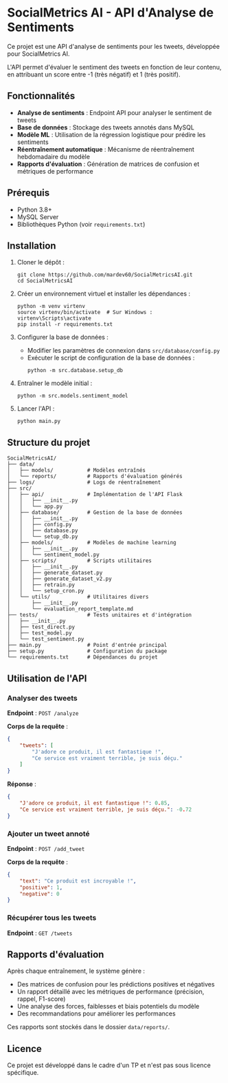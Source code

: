 # SocialMetrics AI - API d'Analyse de Sentiments

Ce projet est une API d'analyse de sentiments pour les tweets, développée pour SocialMetrics AI. 

L'API permet d'évaluer le sentiment des tweets en fonction de leur contenu, en attribuant un score entre -1 (très négatif) et 1 (très positif).

## Fonctionnalités

- **Analyse de sentiments** : Endpoint API pour analyser le sentiment de tweets
- **Base de données** : Stockage des tweets annotés dans MySQL
- **Modèle ML** : Utilisation de la régression logistique pour prédire les sentiments
- **Réentraînement automatique** : Mécanisme de réentraînement hebdomadaire du modèle
- **Rapports d'évaluation** : Génération de matrices de confusion et métriques de performance

## Prérequis

- Python 3.8+
- MySQL Server
- Bibliothèques Python (voir `requirements.txt`)

## Installation

1. Cloner le dépôt :
   ```
   git clone https://github.com/mardev60/SocialMetricsAI.git
   cd SocialMetricsAI
   ```

2. Créer un environnement virtuel et installer les dépendances :
   ```
   python -m venv virtenv
   source virtenv/bin/activate  # Sur Windows : virtenv\Scripts\activate
   pip install -r requirements.txt
   ```

3. Configurer la base de données :
   - Modifier les paramètres de connexion dans `src/database/config.py`
   - Exécuter le script de configuration de la base de données :
     ```
     python -m src.database.setup_db
     ```

4. Entraîner le modèle initial :
   ```
   python -m src.models.sentiment_model
   ```

5. Lancer l'API :
   ```
   python main.py
   ```

## Structure du projet

```
SocialMetricsAI/
├── data/
│   ├── models/           # Modèles entraînés
│   └── reports/          # Rapports d'évaluation générés
├── logs/                 # Logs de réentraînement
├── src/
│   ├── api/              # Implémentation de l'API Flask
│   │   ├── __init__.py
│   │   └── app.py
│   ├── database/         # Gestion de la base de données
│   │   ├── __init__.py
│   │   ├── config.py
│   │   ├── database.py
│   │   └── setup_db.py
│   ├── models/           # Modèles de machine learning
│   │   ├── __init__.py
│   │   └── sentiment_model.py
│   ├── scripts/          # Scripts utilitaires
│   │   ├── __init__.py
│   │   ├── generate_dataset.py
│   │   ├── generate_dataset_v2.py
│   │   ├── retrain.py
│   │   └── setup_cron.py
│   └── utils/            # Utilitaires divers
│       ├── __init__.py
│       └── evaluation_report_template.md
├── tests/                # Tests unitaires et d'intégration
│   ├── __init__.py
│   ├── test_direct.py
│   ├── test_model.py
│   └── test_sentiment.py
├── main.py               # Point d'entrée principal
├── setup.py              # Configuration du package
└── requirements.txt      # Dépendances du projet
```

## Utilisation de l'API

### Analyser des tweets

**Endpoint** : `POST /analyze`

**Corps de la requête** :
```json
{
    "tweets": [
        "J'adore ce produit, il est fantastique !",
        "Ce service est vraiment terrible, je suis déçu."
    ]
}
```

**Réponse** :
```json
{
    "J'adore ce produit, il est fantastique !": 0.85,
    "Ce service est vraiment terrible, je suis déçu.": -0.72
}
```

### Ajouter un tweet annoté

**Endpoint** : `POST /add_tweet`

**Corps de la requête** :
```json
{
    "text": "Ce produit est incroyable !",
    "positive": 1,
    "negative": 0
}
```

### Récupérer tous les tweets

**Endpoint** : `GET /tweets`

## Rapports d'évaluation

Après chaque entraînement, le système génère :
- Des matrices de confusion pour les prédictions positives et négatives
- Un rapport détaillé avec les métriques de performance (précision, rappel, F1-score)
- Une analyse des forces, faiblesses et biais potentiels du modèle
- Des recommandations pour améliorer les performances

Ces rapports sont stockés dans le dossier `data/reports/`.

## Licence

Ce projet est développé dans le cadre d'un TP et n'est pas sous licence spécifique.